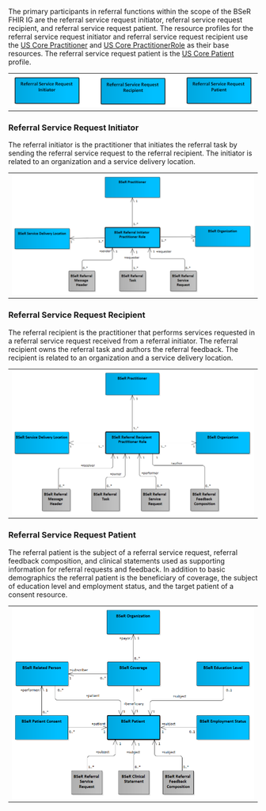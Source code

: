 The primary participants in referral functions within the scope of the BSeR FHIR IG are the referral service request initiator, referral service request recipient, and referral service request patient. The resource profiles for the referral service request initiator and referral service request recipient use the [US Core Practitioner]({{site.data.fhir.ver.hl7fhiruscore}}/StructureDefinition-us-core-practitioner.html) and [US Core PractitionerRole]({{site.data.fhir.ver.hl7fhiruscore}}/StructureDefinition-us-core-practitionerrole.html) as their base resources. The referral service request patient is the [US Core Patient]({{site.data.fhir.ver.hl7fhiruscore}}/StructureDefinition-us-core-patient.html) profile.
<center><table><tr><td><img src="Participant Resources.png" style="width:100%;"/></td></tr></table></center>

### Referral Service Request Initiator

The referral initiator is the practitioner that initiates the referral task by sending the referral service request to the referral recipient. The initiator is related to an organization and a service delivery location. 
<center><table><tr><td><img src="Referral Initiator.png" style="width:100%;"/></td></tr></table></center>

### Referral Service Request Recipient

The referral recipient is the practitioner that performs services requested in a referral service request received from a referral initiator. The referral recipient owns the referral task and authors the referral feedback. The recipient is related to an organization and a service delivery location. 

<center><table><tr><td><img src="Referral Recipient.png" style="width:100%;"/></td></tr></table></center>

### Referral Service Request Patient

The referral patient is the subject of a referral service request, referral feedback composition, and clinical statements used as supporting information for referral requests and feedback. In addition to basic demographics the referral patient is the beneficiary of coverage, the subject of education level and employment status, and the target patient of a consent resource.

<center>
<table><tr><td><img src="Referral Patient.png" style="width:100%;"/></td></tr></table>
</center>